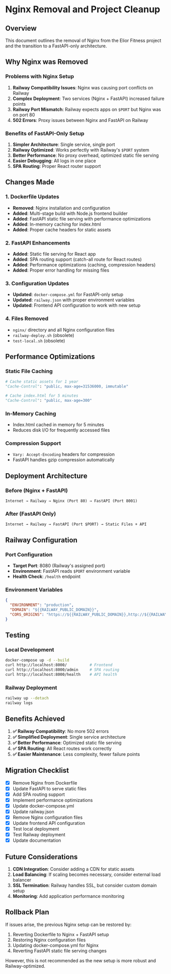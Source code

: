 # Nginx Removal and Project Cleanup

## Overview
This document outlines the removal of Nginx from the Elior Fitness project and the transition to a FastAPI-only architecture.

## Why Nginx was Removed

### Problems with Nginx Setup
1. **Railway Compatibility Issues**: Nginx was causing port conflicts on Railway
2. **Complex Deployment**: Two services (Nginx + FastAPI) increased failure points
3. **Railway Port Mismatch**: Railway expects apps on `$PORT` but Nginx was on port 80
4. **502 Errors**: Proxy issues between Nginx and FastAPI on Railway

### Benefits of FastAPI-Only Setup
1. **Simpler Architecture**: Single service, single port
2. **Railway Optimized**: Works perfectly with Railway's `$PORT` system
3. **Better Performance**: No proxy overhead, optimized static file serving
4. **Easier Debugging**: All logs in one place
5. **SPA Routing**: Proper React router support

## Changes Made

### 1. Dockerfile Updates
- **Removed**: Nginx installation and configuration
- **Added**: Multi-stage build with Node.js frontend builder
- **Added**: FastAPI static file serving with performance optimizations
- **Added**: In-memory caching for index.html
- **Added**: Proper cache headers for static assets

### 2. FastAPI Enhancements
- **Added**: Static file serving for React app
- **Added**: SPA routing support (catch-all route for React routes)
- **Added**: Performance optimizations (caching, compression headers)
- **Added**: Proper error handling for missing files

### 3. Configuration Updates
- **Updated**: `docker-compose.yml` for FastAPI-only setup
- **Updated**: `railway.json` with proper environment variables
- **Updated**: Frontend API configuration to work with new setup

### 4. Files Removed
- `nginx/` directory and all Nginx configuration files
- `railway-deploy.sh` (obsolete)
- `test-local.sh` (obsolete)

## Performance Optimizations

### Static File Caching
```python
# Cache static assets for 1 year
"Cache-Control": "public, max-age=31536000, immutable"

# Cache index.html for 5 minutes
"Cache-Control": "public, max-age=300"
```

### In-Memory Caching
- Index.html cached in memory for 5 minutes
- Reduces disk I/O for frequently accessed files

### Compression Support
- `Vary: Accept-Encoding` headers for compression
- FastAPI handles gzip compression automatically

## Deployment Architecture

### Before (Nginx + FastAPI)
```
Internet → Railway → Nginx (Port 80) → FastAPI (Port 8001)
```

### After (FastAPI Only)
```
Internet → Railway → FastAPI (Port $PORT) → Static Files + API
```

## Railway Configuration

### Port Configuration
- **Target Port**: 8080 (Railway's assigned port)
- **Environment**: FastAPI reads `$PORT` environment variable
- **Health Check**: `/health` endpoint

### Environment Variables
```json
{
  "ENVIRONMENT": "production",
  "DOMAIN": "${{RAILWAY_PUBLIC_DOMAIN}}",
  "CORS_ORIGINS": "https://${{RAILWAY_PUBLIC_DOMAIN}},http://${{RAILWAY_PUBLIC_DOMAIN}}"
}
```

## Testing

### Local Development
```bash
docker-compose up -d --build
curl http://localhost:8000/          # Frontend
curl http://localhost:8000/admin     # SPA routing
curl http://localhost:8000/health    # API health
```

### Railway Deployment
```bash
railway up --detach
railway logs
```

## Benefits Achieved

1. **✅ Railway Compatibility**: No more 502 errors
2. **✅ Simplified Deployment**: Single service architecture
3. **✅ Better Performance**: Optimized static file serving
4. **✅ SPA Routing**: All React routes work correctly
5. **✅ Easier Maintenance**: Less complexity, fewer failure points

## Migration Checklist

- [x] Remove Nginx from Dockerfile
- [x] Update FastAPI to serve static files
- [x] Add SPA routing support
- [x] Implement performance optimizations
- [x] Update docker-compose.yml
- [x] Update railway.json
- [x] Remove Nginx configuration files
- [x] Update frontend API configuration
- [x] Test local deployment
- [x] Test Railway deployment
- [x] Update documentation

## Future Considerations

1. **CDN Integration**: Consider adding a CDN for static assets
2. **Load Balancing**: If scaling becomes necessary, consider external load balancer
3. **SSL Termination**: Railway handles SSL, but consider custom domain setup
4. **Monitoring**: Add application performance monitoring

## Rollback Plan

If issues arise, the previous Nginx setup can be restored by:
1. Reverting Dockerfile to Nginx + FastAPI setup
2. Restoring Nginx configuration files
3. Updating docker-compose.yml for Nginx
4. Reverting FastAPI static file serving changes

However, this is not recommended as the new setup is more robust and Railway-optimized. 